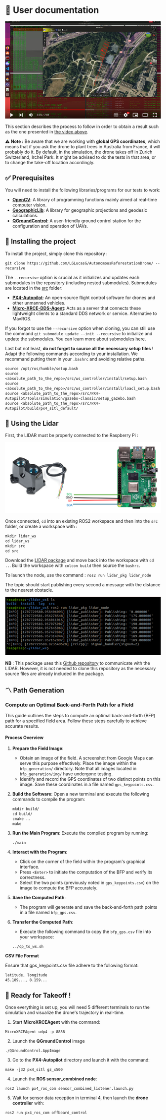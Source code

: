 # 📖 User documentation

[![Watch the video](../../img/previewPath.png)](https://www.youtube.com/watch?v=FuNU0X7J_0g)

This section describes the process to follow in order to obtain a result such as the one presented in [the video above](https://www.youtube.com/watch?v=FuNU0X7J_0g). 

⚠️ **Note :** Be aware that we are working with **global GPS coordinates**, which means that if you ask the drone to plant trees in Australia from France, it will probably do it. By default, in the simulation, the drone takes off in Zurich Switzerland, Irchel Park. It might be advised to do the tests in that area, or to change the take-off location accordingly.

## ✅ Prerequisites

You will need to install the following libraries/programs for our tests to work:

- [**OpenCV**](https://opencv.org/releases/): A library of programming functions mainly aimed at real-time computer vision.
- [**GeographicLib**](https://geographiclib.sourceforge.io/): A library for geographic projections and geodesic calculations.
- [**QGroundControl**](https://docs.qgroundcontrol.com/master/en/qgc-user-guide/getting_started/download_and_install.html): A user-friendly ground control station for the configuration and operation of UAVs.

## 📁 Installing the project

To install the project, simply clone this repository :
```
git clone https://github.com/LGLucasG/AutonomousReforestationDrone/ --recursive
```
The `--recursive` option is crucial as it initializes and updates each submodules in the repository (including nested submodules). Submodules are located in the [src](src) folder:
- [**PX4-Autopilot**](https://github.com/PX4/PX4-Autopilot): An open-source flight control software for drones and other unmanned vehicles.
- [**Micro-XRCE-DDS-Agent**](https://github.com/eProsima/Micro-XRCE-DDS-Agent.git): Acts as a server that connects these lightweight clients to a standard DDS network or service. Alternative to MavROS.

If you forgot to use the `--recursive` option when cloning, you can still use the command `git submodule update --init --recursive` to initialize and update the submodules. You can learn more about submodules [here](https://git-scm.com/book/en/v2/Git-Tools-Submodules).

Last but not least, **do not forget to source all the necessary setup files** ! Adapt the following commands according to your installation. We recommand putting them in your `.bashrc` and avoiding relative paths.

```
source /opt/ros/humble/setup.bash
source <absolute_path_to_the_repo>/src/ws_controller/install/setup.bash
source <absolute_path_to_the_repo>/src/ws_controller/install/loacl_setup.bash
source <absolute_path_to_the_repo>/src/PX4-Autopilot/Tools/simulation/gazebo-classic/setup_gazebo.bash
source <absolute_path_to_the_repo>/src/PX4-Autopilot/build/px4_sitl_default/
```

## 📡 Using the Lidar

First, the LIDAR must be properly connected to the Raspberry Pi :

![Wiring for the LIDAR](../../img/Wiring_lidar.PNG)

Once connected, `cd` into an existing ROS2 workspace and then into the `src` folder, or create a workspace with :
```
mkdir lidar_ws
cd lidar_ws
mkdir src
cd src
```
Download the [LIDAR package](src/lidar_pkg) and move back into the workspace with `cd ..`. Build the workspace with `colcon build` then source the `bashrc`. 

To launch the node, use the command : `ros2 run lidar_pkg lidar_node`

The topic should start publishing every second a message with the distance to the nearest obstacle.

![Topic publishing distance to nearest obstacle](../../img/screenLidar)

**NB** : This package uses this [Github repository](https://github.com/garmin/LIDARLite_RaspberryPi_Library.git) to communicate with the LIDAR. However, it is not needed to clone this repository as the necessary source files are already included in the package. 


## 〽️ Path Generation

### Compute an Optimal Back-and-Forth Path for a Field

This guide outlines the steps to compute an optimal back-and-forth (BFP) path for a specified field area. Follow these steps carefully to achieve accurate results.

#### Process Overview

1. **Prepare the Field Image**:
    - Obtain an image of the field. A screenshot from Google Maps can serve this purpose effectively. Place the image within the `bfp_generation/` directory. Note that all images located in `bfp_generation/img/` have undergone testing.
    - Identify and record the GPS coordinates of two distinct points on this image. Save these coordinates in a file named `gps_keypoints.csv`.

2. **Build the Software**:
    Open a new terminal and execute the following commands to compile the program:
    ```
    mkdir build/
    cd build/
    cmake ..
    make
    ```

3. **Run the Main Program**:
    Execute the compiled program by running:
    ```
    ./main
    ```

4. **Interact with the Program**:
    - Click on the corner of the field within the program's graphical interface.
    - Press `<Enter>` to initiate the computation of the BFP and verify its correctness.
    - Select the two points (previously noted in `gps_keypoints.csv`) on the image to compute the BFP accurately.

5. **Save the Computed Path**:
    - The program will generate and save the back-and-forth path points in a file named `bfp_gps.csv`.

6. **Transfer the Computed Path**:
    - Execute the following command to copy the `bfp_gps.csv` file into your workspace:
    ```
    ../cp_to_ws.sh
    ```

**CSV File Format**

Ensure that gps_keypoints.csv file adhere to the following format:

```
latitude, longitude
45.189..., 8.159...
```

## 🛫 Ready for Takeoff !

Once everything is set up, you will need 5 different terminals to run the simulation and visualize the drone's trajectory in real-time.

1. Start **MicroXRCEAgent** with the command: 
```
MicroXRCEAgent udp4 -p 8888
```

2. Launch the **QGroundControl** image
```
./QGroundControl.AppImage
```

3. Go to the **PX4-Autopilot** directory and launch it with the command:
```
make -j32 px4_sitl gz_x500
```

4. Launch the **ROS sensor_combined node**:
```
ros2 launch px4_ros_com sensor_combined_listener.launch.py
```

5. Wait for sensor data reception in terminal 4, then launch the **drone controller** with:
```
ros2 run px4_ros_com offboard_control
```
